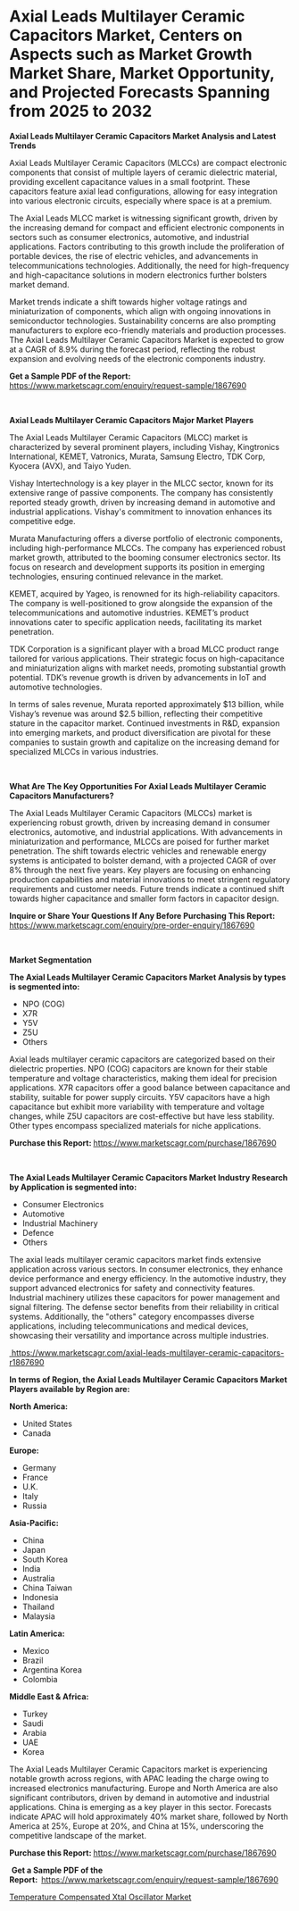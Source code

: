 <p><h1>Axial Leads Multilayer Ceramic Capacitors Market, Centers on Aspects such as Market Growth Market Share, Market Opportunity, and Projected Forecasts Spanning from 2025 to 2032</h1></p><p><strong>Axial Leads Multilayer Ceramic Capacitors Market Analysis and Latest Trends</strong></p>
<p><p>Axial Leads Multilayer Ceramic Capacitors (MLCCs) are compact electronic components that consist of multiple layers of ceramic dielectric material, providing excellent capacitance values in a small footprint. These capacitors feature axial lead configurations, allowing for easy integration into various electronic circuits, especially where space is at a premium. </p><p>The Axial Leads MLCC market is witnessing significant growth, driven by the increasing demand for compact and efficient electronic components in sectors such as consumer electronics, automotive, and industrial applications. Factors contributing to this growth include the proliferation of portable devices, the rise of electric vehicles, and advancements in telecommunications technologies. Additionally, the need for high-frequency and high-capacitance solutions in modern electronics further bolsters market demand.</p><p>Market trends indicate a shift towards higher voltage ratings and miniaturization of components, which align with ongoing innovations in semiconductor technologies. Sustainability concerns are also prompting manufacturers to explore eco-friendly materials and production processes. The Axial Leads Multilayer Ceramic Capacitors Market is expected to grow at a CAGR of 8.9% during the forecast period, reflecting the robust expansion and evolving needs of the electronic components industry.</p></p>
<p><strong>Get a Sample PDF of the Report:&nbsp;</strong> <a href="https://www.marketscagr.com/enquiry/request-sample/1867690?utm_campaign=2529&utm_medium=2&utm_source=Github&utm_content=ia&utm_term=07042025&utm_id=axial-leads-multilayer-ceramic-capacitors">https://www.marketscagr.com/enquiry/request-sample/1867690</a></p>
<p>&nbsp;</p>
<p><strong>Axial Leads Multilayer Ceramic Capacitors Major Market Players</strong></p>
<p><p>The Axial Leads Multilayer Ceramic Capacitors (MLCC) market is characterized by several prominent players, including Vishay, Kingtronics International, KEMET, Vatronics, Murata, Samsung Electro, TDK Corp, Kyocera (AVX), and Taiyo Yuden. </p><p>Vishay Intertechnology is a key player in the MLCC sector, known for its extensive range of passive components. The company has consistently reported steady growth, driven by increasing demand in automotive and industrial applications. Vishay's commitment to innovation enhances its competitive edge.</p><p>Murata Manufacturing offers a diverse portfolio of electronic components, including high-performance MLCCs. The company has experienced robust market growth, attributed to the booming consumer electronics sector. Its focus on research and development supports its position in emerging technologies, ensuring continued relevance in the market.</p><p>KEMET, acquired by Yageo, is renowned for its high-reliability capacitors. The company is well-positioned to grow alongside the expansion of the telecommunications and automotive industries. KEMET’s product innovations cater to specific application needs, facilitating its market penetration.</p><p>TDK Corporation is a significant player with a broad MLCC product range tailored for various applications. Their strategic focus on high-capacitance and miniaturization aligns with market needs, promoting substantial growth potential. TDK’s revenue growth is driven by advancements in IoT and automotive technologies.</p><p>In terms of sales revenue, Murata reported approximately $13 billion, while Vishay’s revenue was around $2.5 billion, reflecting their competitive stature in the capacitor market. Continued investments in R&D, expansion into emerging markets, and product diversification are pivotal for these companies to sustain growth and capitalize on the increasing demand for specialized MLCCs in various industries.</p></p>
<p>&nbsp;</p>
<p><strong>What Are The Key Opportunities For Axial Leads Multilayer Ceramic Capacitors Manufacturers?</strong></p>
<p><p>The Axial Leads Multilayer Ceramic Capacitors (MLCCs) market is experiencing robust growth, driven by increasing demand in consumer electronics, automotive, and industrial applications. With advancements in miniaturization and performance, MLCCs are poised for further market penetration. The shift towards electric vehicles and renewable energy systems is anticipated to bolster demand, with a projected CAGR of over 8% through the next five years. Key players are focusing on enhancing production capabilities and material innovations to meet stringent regulatory requirements and customer needs. Future trends indicate a continued shift towards higher capacitance and smaller form factors in capacitor design.</p></p>
<p><strong>Inquire or Share Your Questions If Any Before Purchasing This Report:</strong> <a href="https://www.marketscagr.com/enquiry/pre-order-enquiry/1867690?utm_campaign=2529&utm_medium=2&utm_source=Github&utm_content=ia&utm_term=07042025&utm_id=axial-leads-multilayer-ceramic-capacitors">https://www.marketscagr.com/enquiry/pre-order-enquiry/1867690</a></p>
<p>&nbsp;</p>
<p><strong>Market Segmentation</strong></p>
<p><strong>The Axial Leads Multilayer Ceramic Capacitors Market Analysis by types is segmented into:</strong></p>
<p><ul><li>NPO (COG)</li><li>X7R</li><li>Y5V</li><li>Z5U</li><li>Others</li></ul></p>
<p><p>Axial leads multilayer ceramic capacitors are categorized based on their dielectric properties. NPO (COG) capacitors are known for their stable temperature and voltage characteristics, making them ideal for precision applications. X7R capacitors offer a good balance between capacitance and stability, suitable for power supply circuits. Y5V capacitors have a high capacitance but exhibit more variability with temperature and voltage changes, while Z5U capacitors are cost-effective but have less stability. Other types encompass specialized materials for niche applications.</p></p>
<p><strong>Purchase this Report:&nbsp;</strong><a href="https://www.marketscagr.com/purchase/1867690?utm_campaign=2529&utm_medium=2&utm_source=Github&utm_content=ia&utm_term=07042025&utm_id=axial-leads-multilayer-ceramic-capacitors">https://www.marketscagr.com/purchase/1867690</a></p>
<p>&nbsp;</p>
<p><strong>The Axial Leads Multilayer Ceramic Capacitors Market Industry Research by Application is segmented into:</strong></p>
<p><ul><li>Consumer Electronics</li><li>Automotive</li><li>Industrial Machinery</li><li>Defence</li><li>Others</li></ul></p>
<p><p>The axial leads multilayer ceramic capacitors market finds extensive application across various sectors. In consumer electronics, they enhance device performance and energy efficiency. In the automotive industry, they support advanced electronics for safety and connectivity features. Industrial machinery utilizes these capacitors for power management and signal filtering. The defense sector benefits from their reliability in critical systems. Additionally, the "others" category encompasses diverse applications, including telecommunications and medical devices, showcasing their versatility and importance across multiple industries.</p></p>
<p><a href="https://www.marketscagr.com/axial-leads-multilayer-ceramic-capacitors-r1867690?utm_campaign=2529&utm_medium=2&utm_source=Github&utm_content=ia&utm_term=07042025&utm_id=axial-leads-multilayer-ceramic-capacitors">&nbsp;https://www.marketscagr.com/axial-leads-multilayer-ceramic-capacitors-r1867690</a></p>
<p><strong>In terms of Region, the Axial Leads Multilayer Ceramic Capacitors Market Players available by Region are:</strong></p>
<p>
    <p> <strong> North America: </strong>
        <ul>
            <li>United States</li>
            <li>Canada</li>
        </ul>
        </p> 
    <p> <strong> Europe: </strong>
        <ul>
            <li>Germany</li>
            <li>France</li>
            <li>U.K.</li>
            <li>Italy</li>
            <li>Russia</li>
        </ul>
        </p> 
    <p> <strong> Asia-Pacific: </strong>
        <ul>
            <li>China</li>
            <li>Japan</li>
            <li>South Korea</li>
            <li>India</li>
            <li>Australia</li>
            <li>China Taiwan</li>
            <li>Indonesia</li>
            <li>Thailand</li>
            <li>Malaysia</li>
        </ul>
        </p> 
    <p> <strong> Latin America: </strong>
        <ul>
            <li>Mexico</li>
            <li>Brazil</li>
            <li>Argentina Korea</li>
            <li>Colombia</li>
        </ul>
        </p> 
    <p> <strong> Middle East & Africa: </strong>
        <ul>
            <li>Turkey</li>
            <li>Saudi</li>
            <li>Arabia</li>
            <li>UAE</li>
            <li>Korea</li>
        </ul>
    </p>
    </p>
<p><p>The Axial Leads Multilayer Ceramic Capacitors market is experiencing notable growth across regions, with APAC leading the charge owing to increased electronics manufacturing. Europe and North America are also significant contributors, driven by demand in automotive and industrial applications. China is emerging as a key player in this sector. Forecasts indicate APAC will hold approximately 40% market share, followed by North America at 25%, Europe at 20%, and China at 15%, underscoring the competitive landscape of the market.</p></p>
<p><strong>Purchase this Report: </strong><a href="https://www.marketscagr.com/purchase/1867690?utm_campaign=2529&utm_medium=2&utm_source=Github&utm_content=ia&utm_term=07042025&utm_id=axial-leads-multilayer-ceramic-capacitors">https://www.marketscagr.com/purchase/1867690</a></p>
<p>&nbsp;<strong>Get a Sample PDF of the Report:&nbsp;&nbsp;</strong><a href="https://www.marketscagr.com/enquiry/request-sample/1867690?utm_campaign=2529&utm_medium=2&utm_source=Github&utm_content=ia&utm_term=07042025&utm_id=axial-leads-multilayer-ceramic-capacitors">https://www.marketscagr.com/enquiry/request-sample/1867690</a></p>
<p><strong></strong></p>
<p><p><a href="https://github.com/akaalahk/Market-Research-Report-List-1/blob/main/temperature-compensated-xtal-oscillator-market.md?utm_campaign=2529&utm_medium=2&utm_source=Github&utm_content=ia&utm_term=07042025&utm_id=axial-leads-multilayer-ceramic-capacitors">Temperature Compensated Xtal Oscillator Market</a></p></p>